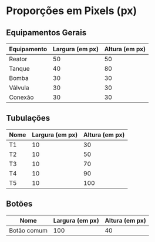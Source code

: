 # Proporções em Pixels (px)

## Equipamentos Gerais

|Equipamento      | Largura (em px)| Altura (em px)|
|-----------------|----------------|---------------|
|Reator           | 50             |50             |
|Tanque           | 40             | 80            | 
|Bomba            | 30             | 30            |
|Válvula          | 30             | 30            |
|Conexão          | 30             | 30            |


## Tubulações

|Nome             | Largura (em px)| Altura (em px)|
|-----------------|----------------|---------------|
|T1               | 10             | 30            | 
|T2		  | 10             | 50            |
|T3               | 10             | 70            |
|T4               | 10             | 90            | 
|T5               | 10             | 100           |

## Botões
|Nome             | Largura (em px)| Altura (em px)|
|-----------------|----------------|---------------|
|Botão comum      | 100            | 40            |       